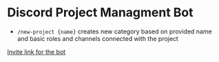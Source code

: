 # Discord Project Managment Bot

- `/new-project {name}` creates new category based on provided name and basic roles and channels connected with the project 

[Invite link for the bot](https://discord.com/api/oauth2/authorize?client_id=937356374038437938&permissions=8&scope=bot%20applications.commands)